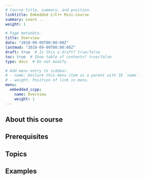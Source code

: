 ```yaml
---
# Course title, summary, and position.
linktitle: Embedded C/C++ Mini-Course
summary: Learn ..
weight: 1

# Page metadata.
title: Overview
date: "2018-09-09T00:00:00Z"
lastmod: "2018-09-09T00:00:00Z"
draft: true  # Is this a draft? true/false
toc: true  # Show table of contents? true/false
type: docs  # Do not modify.

# Add menu entry to sidebar.
# - name: Declare this menu item as a parent with ID `name`.
# - weight: Position of link in menu.
menu:
  embedded_ccpp:
    name: Overview
    weight: 1
---
```



## About this course

## Prerequisites

## Topics

## Examples
